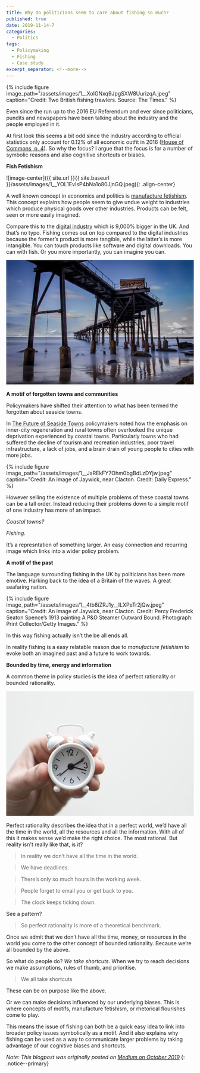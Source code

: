 ```yaml
---
title: Why do politicians seem to care about fishing so much?
published: true
date: 2019-11-14-7
categories:
  - Politics
tags:
  - Policymaking
  - Fishing
  - Case study
excerpt_separator: <!--more-->
---
```

{% include figure image_path="/assets/images/1__XoIGNxq9JpgSXW8UurizqA.jpeg" caption="Credit: Two British fishing trawlers. Source: The Times." %}

Even since the run up to the 2016 EU Referendum and ever since politicians, pundits and newspapers have been talking about the industry and the people employed in it.

At first look this seems a bit odd since the industry according to official statistics only account for 0.12% of all economic outfit in 2016 ([House of Commons, p, 4](https://researchbriefings.parliament.uk/ResearchBriefing/Summary/CDP-2017-0256)). So why the focus? I argue that the focus is for a number of symbolic reasons and also cognitive shortcuts or biases.

**Fish Fetishism**

![image-center]({{ site.url }}{{ site.baseurl }}/assets/images/1__YOL1EvIsP4bNa1o80JjnGQ.jpeg){: .align-center}

A well known concept in economics and politics is [manufacture fetishism](https://www.johnkay.com/2016/08/29/the-economics-and-politics-of-manufacturing-fetishism/). This concept explains how people seem to give undue weight to industries which produce physical goods over other industries. Products can be felt, seen or more easily imagined.

Compare this to the [digital industry](https://www.forbes.com/sites/oliversmith/2019/01/07/forget-fishing-britains-digital-sector-is-now-9000-times-bigger/) which is 9,000% bigger in the UK. And that’s no typo. Fishing comes out on top compared to the digital industries because the former’s product is more tangible, while the latter’s is more intangible. You can touch products like software and digital downloads. You can with fish. Or you more importantly, you can imagine you can.

![](/assets/images/1__WA6MNHdhYXhxrx__BfJ1xbg.jpeg)


**A motif of forgotten towns and communities**

Policymakers have shifted their attention to what has been termed the forgotten about seaside towns.

In [The Future of Seaside Towns](https://publications.parliament.uk/pa/ld201719/ldselect/ldseaside/320/320.pdf) policymakers noted how the emphasis on inner-city regeneration and rural towns often overlooked the unique deprivation experienced by coastal towns. Particularly towns who had suffered the decline of tourism and recreation industries, poor travel infrastructure, a lack of jobs, and a brain drain of young people to cities with more jobs.

{% include figure image_path="/assets/images/1__JaREkFY7Ohm0bgBdLzDYjw.jpeg" caption="Credit: An image of Jaywick, near Clacton. Credit: Daily Express." %}

However selling the existence of multiple problems of these coastal towns can be a tall order. Instead reducing their problems down to a simple motif of one industry has more of an impact.

_Coastal towns?_

_Fishing._

It’s a represntation of something larger. An easy connection and recurring image which links into a wider policy problem.

**A motif of the past**

The language surrounding fishing in the UK by politicians has been more emotive. Harking back to the idea of a Britain of the waves. A great seafaring nation.


{% include figure image_path="/assets/images/1__4tb8iZRJ1y__ILXPeTr2jQw.jpeg" caption="Credit: An image of Jaywick, near Clacton. Credit: Percy Frederick Seaton Spence’s 1913 painting A P&O Steamer Outward Bound. Photograph: Print Collector/Getty Images." %}

In this way fishing actually isn’t the be all ends all.

In reality fishing is a easy relatable reason due to _manufacture fetishism_ to evoke both an imagined past and a future to work towards.

**Bounded by time, energy and information**

A common theme in policy studies is the idea of perfect rationality or bounded rationality.

![](/assets/images/1__mqc5SR0vGaIEwv3jrICtKg.jpeg)


Perfect rationality describes the idea that in a perfect world, we’d have all the time in the world, all the resources and all the information. With all of this it makes sense we’d make the right choice. The most rational. But reality isn't really like that, is it?

> In reality we don’t have all the time in the world.

> We have deadlines.

> There’s only so much hours in the working week.

> People forget to email you or get back to you.

> The clock keeps ticking down.

See a pattern?

> So perfect rationality is more of a theoretical benchmark.

Once we admit that we don’t have all the time, money, or resources in the world you come to the other concept of bounded rationality. Because we’re all bounded by the above.

So what do people do? _We take shortcuts._ When we try to reach decisions we make assumptions, rules of thumb, and prioritise.

> We all take shortcuts

These can be on purpose like the above.

Or we can make decisions influenced by our underlying biases. This is where concepts of motifs, manufacture fetishism, or rhetorical flourishes come to play.

This means the issue of fishing can both be a quick easy idea to link into broader policy issues symbolically as a motif. And it also explains why fishing can be used as a way to communicate larger problems by taking advantage of our cognitive biases and shortcuts.

*Note: This blogpost was originally posted on [Medium on October 2019](www.mediun.com/@naiyanjones/why-do-politicians-seem-to-care-about-fishing-so-much-adf02a9fcc94).*{: .notice--primary}
